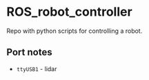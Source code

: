 # ROS_robot_controller
Repo with python scripts for controlling a robot.

## Port notes
- ```ttyUSB1``` - lidar
